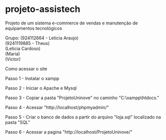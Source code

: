 # projeto-assistech
 Projeto de um sistema e-commerce de vendas e manutenção de equipamentos tecnológicos

Grupo:
(924112664 - Leticia Araujo)<br>
(9241119885 - Theus)<br>
(Leticia Cardoso)<br>
(Maria)<br>
(Victor)<br>

Como acessar o site

Passo 1 - Instalar o xampp

Passo 2 - Iniciar o Apache e Mysql

Passo 3 - Copiar a pasta "ProjetoUninove" no caminho "C:\xampp\htdocs\."

Passo 4 - Acessar "http://localhost/phpmyadmin/"

Passo 5 - Criar o banco de dados a partir do arquivo "loja.sql" localizado na pasta "SQL"

Passo 6 - Acessar a pagina "http://localhost/ProjetoUninove/"
